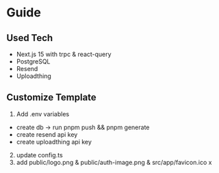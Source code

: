 # Guide

## Used Tech

- Next.js 15 with trpc & react-query
- PostgreSQL
- Resend
- Uploadthing

## Customize Template

1. Add .env variables

- create db -> run pnpm push && pnpm generate
- create resend api key
- create uploadthing api key

2. update config.ts
3. add public/logo.png & public/auth-image.png & src/app/favicon.ico
   x
